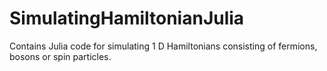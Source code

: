 # SimulatingHamiltonianJulia
Contains Julia code for simulating 1 D Hamiltonians consisting of fermions, bosons or spin particles. 
